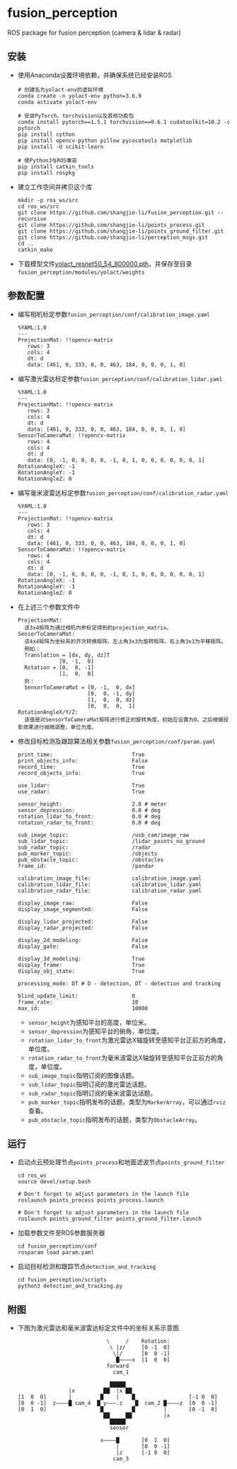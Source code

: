 # fusion_perception

ROS package for fusion perception (camera & lidar & radar)

## 安装
 - 使用Anaconda设置环境依赖，并确保系统已经安装ROS
   ```
   # 创建名为yolact-env的虚拟环境
   conda create -n yolact-env python=3.6.9
   conda activate yolact-env
   
   # 安装PyTorch、torchvision以及其他功能包
   conda install pytorch==1.5.1 torchvision==0.6.1 cudatoolkit=10.2 -c pytorch
   pip install cython
   pip install opencv-python pillow pycocotools matplotlib
   pip install -U scikit-learn
   
   # 使Python3与ROS兼容
   pip install catkin_tools
   pip install rospkg
   ```
 - 建立工作空间并拷贝这个库
   ```Shell
   mkdir -p ros_ws/src
   cd ros_ws/src
   git clone https://github.com/shangjie-li/fusion_perception.git --recursive
   git clone https://github.com/shangjie-li/points_process.git
   git clone https://github.com/shangjie-li/points_ground_filter.git
   git clone https://github.com/shangjie-li/perception_msgs.git
   cd ..
   catkin_make
   ```
 - 下载模型文件[yolact_resnet50_54_800000.pth](https://drive.google.com/file/d/1yp7ZbbDwvMiFJEq4ptVKTYTI2VeRDXl0/view?usp=sharing)，并保存至目录`fusion_perception/modules/yolact/weights`

## 参数配置
 - 编写相机标定参数`fusion_perception/conf/calibration_image.yaml`
   ```
   %YAML:1.0
   ---
   ProjectionMat: !!opencv-matrix
      rows: 3
      cols: 4
      dt: d
      data: [461, 0, 333, 0, 0, 463, 184, 0, 0, 0, 1, 0]
   ```
 - 编写激光雷达标定参数`fusion_perception/conf/calibration_lidar.yaml`
   ```
   %YAML:1.0
   ---
   ProjectionMat: !!opencv-matrix
      rows: 3
      cols: 4
      dt: d
      data: [461, 0, 333, 0, 0, 463, 184, 0, 0, 0, 1, 0]
   SensorToCameraMat: !!opencv-matrix
      rows: 4
      cols: 4
      dt: d
      data: [0, -1, 0, 0, 0, 0, -1, 0, 1, 0, 0, 0, 0, 0, 0, 1]
   RotationAngleX: -1
   RotationAngleY: -1
   RotationAngleZ: 0
   ```
 - 编写毫米波雷达标定参数`fusion_perception/conf/calibration_radar.yaml`
   ```
   %YAML:1.0
   ---
   ProjectionMat: !!opencv-matrix
      rows: 3
      cols: 4
      dt: d
      data: [461, 0, 333, 0, 0, 463, 184, 0, 0, 0, 1, 0]
   SensorToCameraMat: !!opencv-matrix
      rows: 4
      cols: 4
      dt: d
      data: [0, -1, 0, 0, 0, 0, -1, 0, 1, 0, 0, 0, 0, 0, 0, 1]
   RotationAngleX: -1
   RotationAngleY: -1
   RotationAngleZ: 0
   ```
 - 在上述三个参数文件中
   ```
   ProjectionMat:
     该3x4矩阵为通过相机内参标定得到的projection_matrix。
   SensorToCameraMat:
     该4x4矩阵为坐标系的齐次转换矩阵，左上角3x3为旋转矩阵，右上角3x1为平移矩阵。
     例如：
     Translation = [dx, dy, dz]T
                [0, -1,  0]
     Rotation = [0,  0, -1]
                [1,  0,  0]
     则：
     SensorToCameraMat = [0, -1,  0, dx]
                         [0,  0, -1, dy]
                         [1,  0,  0, dz]
                         [0,  0,  0,  1]
   RotationAngleX/Y/Z:
     该值是对SensorToCameraMat矩阵进行修正的旋转角度，初始应设置为0，之后根据投影效果进行细微调整，单位为度。
   ```
 - 修改目标检测及跟踪算法相关参数`fusion_perception/conf/param.yaml`
   ```
   print_time:                         True
   print_objects_info:                 False
   record_time:                        True
   record_objects_info:                True
  
   use_lidar:                          True
   use_radar:                          True
  
   sensor_height:                      2.0 # meter
   sensor_depression:                  0.0 # deg
   rotation_lidar_to_front:            0.0 # deg
   rotation_radar_to_front:            0.0 # deg
  
   sub_image_topic:                    /usb_cam/image_raw
   sub_lidar_topic:                    /lidar_points_no_ground
   sub_radar_topic:                    /radar
   pub_marker_topic:                   /objects
   pub_obstacle_topic:                 /obstacles
   frame_id:                           /pandar
  
   calibration_image_file:             calibration_image.yaml
   calibration_lidar_file:             calibration_lidar.yaml
   calibration_radar_file:             calibration_radar.yaml
  
   display_image_raw:                  False
   display_image_segmented:            False
  
   display_lidar_projected:            False
   display_radar_projected:            False
  
   display_2d_modeling:                False
   display_gate:                       False
  
   display_3d_modeling:                True
   display_frame:                      True
   display_obj_state:                  True
  
   processing_mode: DT # D - detection, DT - detection and tracking
  
   blind_update_limit:                 0
   frame_rate:                         10
   max_id:                             10000
   ```
    - `sensor_height`为感知平台的高度，单位米。
    - `sensor_depression`为感知平台的俯角，单位度。
    - `rotation_lidar_to_front`为激光雷达X轴旋转至感知平台正前方的角度，单位度。
    - `rotation_radar_to_front`为毫米波雷达X轴旋转至感知平台正前方的角度，单位度。
    - `sub_image_topic`指明订阅的图像话题。
    - `sub_lidar_topic`指明订阅的激光雷达话题。
    - `sub_radar_topic`指明订阅的毫米波雷达话题。
    - `pub_marker_topic`指明发布的话题，类型为`MarkerArray`，可以通过`rviz`查看。
    - `pub_obstacle_topic`指明发布的话题，类型为`ObstacleArray`。

## 运行
 - 启动点云预处理节点`points_process`和地面滤波节点`points_ground_filter`
   ```
   cd ros_ws
   source devel/setup.bash
   
   # Don't forget to adjust parameters in the launch file
   roslaunch points_process points_process.launch
   
   # Don't forget to adjust parameters in the launch file
   roslaunch points_ground_filter points_ground_filter.launch
   ```
 - 加载参数文件至ROS参数服务器
   ```
   cd fusion_perception/conf
   rosparam load param.yaml
   ```
 - 启动目标检测和跟踪节点`detection_and_tracking`
   ```
   cd fusion_perception/scripts
   python3 detection_and_tracking.py
   ```

## 附图
 - 下图为激光雷达和毫米波雷达标定文件中的坐标关系示意图
   ```
                               \     /    Rotation:
                                \ |z/     [0 -1  0]
                                 \|/      [0  0 -1]
                                  █————x  [1  0  0]
                               forward    
                                 cam_1    
  
                                █████
                   |x         ██  |x ██
   [1  0  0]       |         █    |    █                 [-1 0  0]
   [0  0 -1]  z————█ cam_4  █ y———.z    █  cam_2 █————z  [0  0 -1]
   [0  1  0]                 █         █         |       [0 -1  0]
                              ██     ██          |x      
                                █████
                                sensor

                             x————█       [0  1  0]
                                  |       [0  0 -1]
                                  |z      [-1 0  0]
                                 cam_3    
   ```


